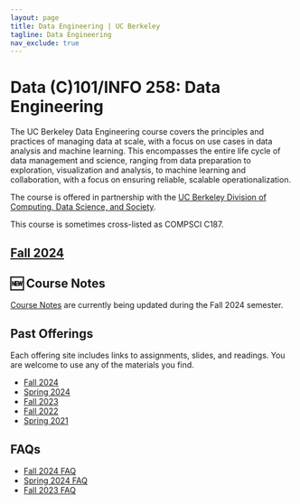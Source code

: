 ```yaml
---
layout: page
title: Data Engineering | UC Berkeley
tagline: Data Engineering
nav_exclude: true
---
```


# Data (C)101/INFO 258: Data Engineering

The UC Berkeley Data Engineering course covers the principles and practices of managing data at scale, with a focus on use cases in data analysis and machine learning. This encompasses the entire life cycle of data management and science, ranging from data preparation to exploration, visualization and analysis, to machine learning and collaboration, with a focus on ensuring reliable, scalable operationalization.

The course is offered in partnership with the [UC Berkeley Division of Computing, Data Science, and Society](http://data.berkeley.edu).

This course is sometimes cross-listed as COMPSCI C187.

## [Fall 2024](/fa24/)


## 🆕 Course Notes
[Course Notes](https://data101.org/notes/) are currently being updated during the Fall 2024 semester.

## Past Offerings
Each offering site includes links to assignments, slides, and readings.
You are welcome to use any of the materials you find.

- [Fall 2024](/fa24)
- [Spring 2024](/sp24)
- [Fall 2023](/fa23/)
- [Fall 2022](/fa22)
- [Spring 2021](/sp21)

## FAQs

- [Fall 2024 FAQ](/fa24faq)
- [Spring 2024 FAQ](/sp24faq)
- [Fall 2023 FAQ](/fa23faq)
